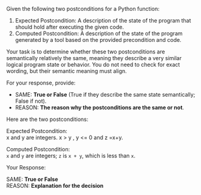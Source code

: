 
Given the following two postconditions for a Python function:

1. Expected Postcondition: A description of the state of the program that should hold after executing the given code.
2. Computed Postcondition: A description of the state of the program generated by a tool based on the provided precondition and code.

Your task is to determine whether these two postconditions are semantically relatively the same, meaning they describe a very similar logical program state or behavior. You do not need to check for exact wording, but their semantic meaning must align.

For your response, provide:

- SAME: **True or False** (True if they describe the same state semantically; False if not).
- REASON: **The reason why the postconditions are the same or not**.

Here are the two postconditions:

Expected Postcondition:  
x and y are integers.  x > y , y <= 0 and z =x+y.

Computed Postcondition:  
`x` and `y` are integers; `z` is `x + y`, which is less than `x`.

Your Response: 

SAME: **True or False**  
REASON: **Explanation for the decision**
